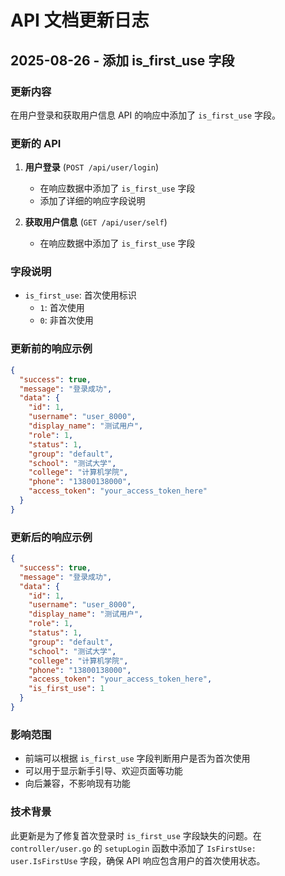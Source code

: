 # API 文档更新日志

## 2025-08-26 - 添加 is_first_use 字段

### 更新内容

在用户登录和获取用户信息 API 的响应中添加了 `is_first_use` 字段。

### 更新的 API

1. **用户登录** (`POST /api/user/login`)
   - 在响应数据中添加了 `is_first_use` 字段
   - 添加了详细的响应字段说明

2. **获取用户信息** (`GET /api/user/self`)
   - 在响应数据中添加了 `is_first_use` 字段

### 字段说明

- `is_first_use`: 首次使用标识
  - `1`: 首次使用
  - `0`: 非首次使用

### 更新前的响应示例

```json
{
  "success": true,
  "message": "登录成功",
  "data": {
    "id": 1,
    "username": "user_8000",
    "display_name": "测试用户",
    "role": 1,
    "status": 1,
    "group": "default",
    "school": "测试大学",
    "college": "计算机学院",
    "phone": "13800138000",
    "access_token": "your_access_token_here"
  }
}
```

### 更新后的响应示例

```json
{
  "success": true,
  "message": "登录成功",
  "data": {
    "id": 1,
    "username": "user_8000",
    "display_name": "测试用户",
    "role": 1,
    "status": 1,
    "group": "default",
    "school": "测试大学",
    "college": "计算机学院",
    "phone": "13800138000",
    "access_token": "your_access_token_here",
    "is_first_use": 1
  }
}
```

### 影响范围

- 前端可以根据 `is_first_use` 字段判断用户是否为首次使用
- 可以用于显示新手引导、欢迎页面等功能
- 向后兼容，不影响现有功能

### 技术背景

此更新是为了修复首次登录时 `is_first_use` 字段缺失的问题。在 `controller/user.go` 的 `setupLogin` 函数中添加了 `IsFirstUse: user.IsFirstUse` 字段，确保 API 响应包含用户的首次使用状态。
